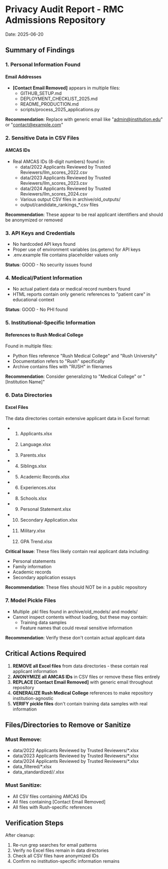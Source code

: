 # Privacy Audit Report - RMC Admissions Repository
Date: 2025-06-20

## Summary of Findings

### 1. Personal Information Found

#### Email Addresses
- **[Contact Email Removed]** appears in multiple files:
  - GITHUB_SETUP.md
  - DEPLOYMENT_CHECKLIST_2025.md
  - README_PRODUCTION.md
  - scripts/process_2025_applications.py
  
**Recommendation**: Replace with generic email like "admin@institution.edu" or "contact@example.com"

### 2. Sensitive Data in CSV Files

#### AMCAS IDs
- Real AMCAS IDs (8-digit numbers) found in:
  - data/2022 Applicants Reviewed by Trusted Reviewers/llm_scores_2022.csv
  - data/2023 Applicants Reviewed by Trusted Reviewers/llm_scores_2023.csv
  - data/2024 Applicants Reviewed by Trusted Reviewers/llm_scores_2024.csv
  - Various output CSV files in archive/old_outputs/
  - output/candidate_rankings_*.csv files

**Recommendation**: These appear to be real applicant identifiers and should be anonymized or removed

### 3. API Keys and Credentials
- No hardcoded API keys found
- Proper use of environment variables (os.getenv) for API keys
- .env.example file contains placeholder values only

**Status**: GOOD - No security issues found

### 4. Medical/Patient Information
- No actual patient data or medical record numbers found
- HTML reports contain only generic references to "patient care" in educational context

**Status**: GOOD - No PHI found

### 5. Institutional-Specific Information

#### References to Rush Medical College
Found in multiple files:
- Python files reference "Rush Medical College" and "Rush University"
- Documentation refers to "Rush" specifically
- Archive contains files with "RUSH" in filenames

**Recommendation**: Consider generalizing to "Medical College" or "[Institution Name]"

### 6. Data Directories

#### Excel Files
The data directories contain extensive applicant data in Excel format:
- 1. Applicants.xlsx
- 2. Language.xlsx
- 3. Parents.xlsx
- 4. Siblings.xlsx
- 5. Academic Records.xlsx
- 6. Experiences.xlsx
- 8. Schools.xlsx
- 9. Personal Statement.xlsx
- 10. Secondary Application.xlsx
- 11. Military.xlsx
- 12. GPA Trend.xlsx

**Critical Issue**: These files likely contain real applicant data including:
- Personal statements
- Family information
- Academic records
- Secondary application essays

**Recommendation**: These files should NOT be in a public repository

### 7. Model Pickle Files
- Multiple .pkl files found in archive/old_models/ and models/
- Cannot inspect contents without loading, but these may contain:
  - Training data samples
  - Feature names that could reveal sensitive information
  
**Recommendation**: Verify these don't contain actual applicant data

## Critical Actions Required

1. **REMOVE all Excel files** from data directories - these contain real applicant information
2. **ANONYMIZE all AMCAS IDs** in CSV files or remove these files entirely
3. **REPLACE [Contact Email Removed]** with generic email throughout repository
4. **GENERALIZE Rush Medical College** references to make repository institution-agnostic
5. **VERIFY pickle files** don't contain training data samples with real information

## Files/Directories to Remove or Sanitize

### Must Remove:
- data/2022 Applicants Reviewed by Trusted Reviewers/*.xlsx
- data/2023 Applicants Reviewed by Trusted Reviewers/*.xlsx
- data/2024 Applicants Reviewed by Trusted Reviewers/*.xlsx
- data_filtered/*.xlsx
- data_standardized/*/*.xlsx

### Must Sanitize:
- All CSV files containing AMCAS IDs
- All files containing [Contact Email Removed]
- All files with Rush-specific references

## Verification Steps

After cleanup:
1. Re-run grep searches for email patterns
2. Verify no Excel files remain in data directories
3. Check all CSV files have anonymized IDs
4. Confirm no institution-specific information remains